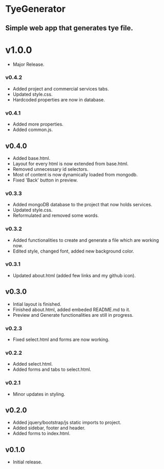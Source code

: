 # TyeGenerator

## Simple web app that generates tye file.  
 
# v1.0.0
   * Major Release.  

### v0.4.2
   * Added project and commercial services tabs.
   * Updated style.css.
   * Hardcoded properties are now in database.

### v0.4.1
   * Added more properties.  
   * Added common.js.  

## v0.4.0
   * Added base.html.    
   * Layout for every html is now extended from base.html.  
   * Removed unnecessary id selectors.  
   * Most of content is now dynamically loaded from mongodb.  
   * Fixed 'Back' button in preview.

### v0.3.3
   * Added mongoDB database to the project that now holds services.  
   * Updated style.css.  
   * Reformulated and removed some words.  
   
### v0.3.2
   * Added functionalities to create and generate a file which are working now.  
   * Edited style, changed font, added new background color.  

### v0.3.1
   * Updated about.html (added few links and my github icon).  

## v0.3.0
   * Intial layout is finished. 
   * Finished about.html, added embeded README.md to it.  
   * Preview and Generate functionalities are still in progress.  

### v0.2.3
   * Fixed select.html and forms are now working.  

### v0.2.2
   * Added select.html.  
   * Added forms and tabs to select.html.   

### v0.2.1
   * Minor updates in styling.  

## v0.2.0
   * Added jquery/bootstrap/js static imports to project.  
   * Added sidebar, footer and header.  
   * Added forms to index.html.  

## v0.1.0
   * Initial release.  

